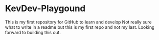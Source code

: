 # KevDev-Playgound
This is my first repository for GitHub to learn and develop 
Not really sure what to write in a readme but this is my first repo and not my last. Looking forward to building this out.
